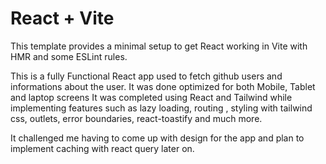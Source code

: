 # React + Vite

This template provides a minimal setup to get React working in Vite with HMR and some ESLint rules.

<!-- Currently, two official plugins are available:

- [@vitejs/plugin-react](https://github.com/vitejs/vite-plugin-react/blob/main/packages/plugin-react/README.md) uses [Babel](https://babeljs.io/) for Fast Refresh
- [@vitejs/plugin-react-swc](https://github.com/vitejs/vite-plugin-react-swc) uses [SWC](https://swc.rs/) for Fast Refresh -->

This is a fully Functional React app used to fetch github users and informations about the user.
It was done optimized for both Mobile, Tablet and laptop screens
It was completed using React and Tailwind while implementing features such as lazy loading, routing , styling with tailwind css, outlets, error boundaries, react-toastify
and much more.

It challenged me having to come up with design for the app and plan to implement caching with react query later on.
